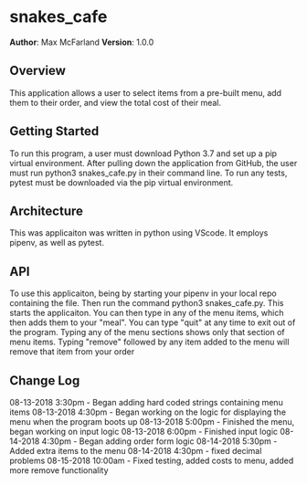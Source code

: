 # snakes_cafe

**Author**: Max McFarland
**Version**: 1.0.0

## Overview
This application allows a user to select items from a pre-built menu, add them to their order, and view the total cost of their meal.

## Getting Started
To run this program, a user must download Python 3.7 and set up a pip virtual environment. After pulling down the application from GitHub, the user must run python3 snakes_cafe.py in their command line. To run any tests, pytest must be downloaded via the pip virtual environment.

## Architecture
This was applicaiton was written in python using VScode. It employs pipenv, as well as pytest.

## API
To use this applicaiton, being by starting your pipenv in your local repo containing the file. Then run the command python3 snakes_cafe.py. This starts the applicaiton.
You can then type in any of the menu items, which then adds them to your "meal".
You can type "quit" at any time to exit out of the program.
Typing any of the menu sections shows only that section of menu items.
Typing "remove" followed by any item added to the menu will remove that item from your order

## Change Log

08-13-2018 3:30pm - Began adding hard coded strings containing menu items
08-13-2018 4:30pm - Began working on the logic for displaying the menu when the program boots up
08-13-2018 5:00pm - Finished the menu, began working on input logic
08-13-2018 6:00pm - Finished input logic
08-14-2018 4:30pm - Began adding order form logic
08-14-2018 5:30pm - Added extra items to the menu
08-14-2018 4:30pm - fixed decimal problems
08-15-2018 10:00am - Fixed testing, added costs to menu, added more remove functionality

